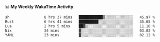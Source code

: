 <!--
**stamp711/stamp711** is a ✨ _special_ ✨ repository because its `README.md` (this file) appears on your GitHub profile.

Here are some ideas to get you started:

- 🔭 I’m currently working on ...
- 🌱 I’m currently learning ...
- 👯 I’m looking to collaborate on ...
- 🤔 I’m looking for help with ...
- 💬 Ask me about ...
- 📫 How to reach me: ...
- 😄 Pronouns: ...
- ⚡ Fun fact: ...
-->

📊 **My Weekly WakaTime Activity**

<!--START_SECTION:waka-->

```txt
sh                8 hrs 37 mins   ███████████▒░░░░░░░░░░░░░   45.97 %
Rust              6 hrs 41 mins   █████████░░░░░░░░░░░░░░░░   35.65 %
Lua               2 hrs 5 mins    ██▓░░░░░░░░░░░░░░░░░░░░░░   11.18 %
Nix               34 mins         ▓░░░░░░░░░░░░░░░░░░░░░░░░   03.02 %
YAML              23 mins         ▓░░░░░░░░░░░░░░░░░░░░░░░░   02.12 %
```

<!--END_SECTION:waka-->
